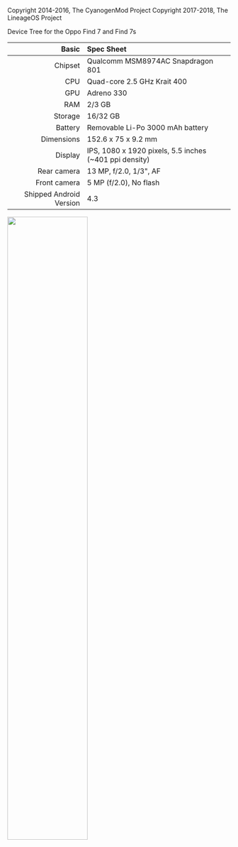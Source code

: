 Copyright 2014-2016, The CyanogenMod Project
Copyright 2017-2018, The LineageOS Project

Device Tree for the Oppo Find 7 and Find 7s

| Basic                   | Spec Sheet                                             |
|------------------------:|:-------------------------------------------------------|
| Chipset                 | Qualcomm MSM8974AC Snapdragon 801                      |
| CPU                     | Quad-core 2.5 GHz Krait 400                            |
| GPU                     | Adreno 330                                             |
| RAM                     | 2/3 GB                                                 |
| Storage                 | 16/32 GB                                               |
| Battery                 | Removable Li-Po 3000 mAh battery                       |
| Dimensions              | 152.6 x 75 x 9.2 mm                                    |
| Display                 | IPS, 1080 x 1920 pixels, 5.5 inches (~401 ppi density) |
| Rear camera             | 13 MP, f/2.0, 1/3", AF                                 |
| Front camera            | 5 MP (f/2.0), No flash                                 |
| Shipped Android Version | 4.3                                                    |

<img src="https://cdn2.gsmarena.com/vv/pics/oppo/oppo-find-7-1.jpg" width="60%">
